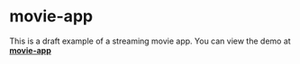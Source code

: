 # movie-app

This is a draft example of a streaming movie app. You can view the demo at **[movie-app](https://abdi1001.github.io/movie-app/)**
